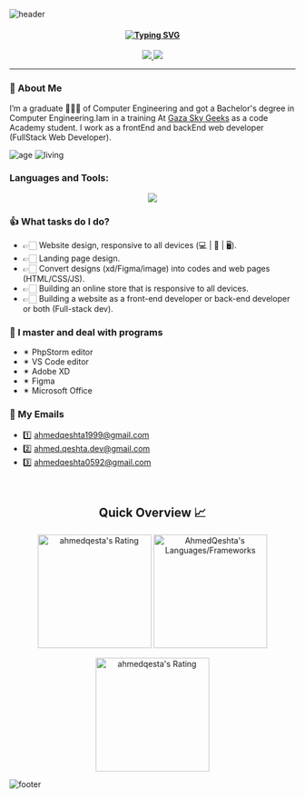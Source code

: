 ![header](https://capsule-render.vercel.app/api?type=waving&color=gradient&height=230&section=header&text=Hi%20there%20%F0%9F%91%8B&fontSize=90)

<div align="center">
  <h4 align="center">
    <a href="https://git.io/typing-svg"><img src="https://readme-typing-svg.herokuapp.com?font=Fira+Code&pause=1000&width=435&lines=%F0%9F%91%A8%F0%9F%8F%BB%E2%80%8D%F0%9F%8E%93++Computer+Engineer++%F0%9F%91%A8%F0%9F%8F%BB%E2%80%8D%F0%9F%8E%93+;FullStack+Developer;Reactjs+Developer" alt="Typing SVG" /></a>
  </h4>
   <p align="center">
     <a href="mailto:ahmedqeshta1999@gmail.com">
      <img src="https://img.shields.io/badge/Gmail-D14836?style=for-the-badge&logo=gmail&logoColor=white" />
    </a>
        <a href="https://linktr.ee/ahmedqeshta">
      <img src="https://img.shields.io/badge/linktree-39E09B?style=for-the-badge&logo=linktree&logoColor=white" />
    </a>
</p>
  
</div>

------------------------------------------------------------------------------------------

### 🙏 About Me
I’m a graduate 👨🏻‍🎓 of Computer Engineering and got a Bachelor's degree in Computer Engineering.Iam in a training At [Gaza Sky Geeks](https://github.com/gazaskygeeks) as a code Academy student. I work as a frontEnd and backEnd web developer (FullStack Web Developer).

![age](https://img.shields.io/badge/age-22-blue)
![living](https://img.shields.io/badge/living-Palestine-3c9)

### Languages and Tools:
<p align="center">
  <a href="https://github.com/AhmedQeshta">
    <img src="https://skillicons.dev/icons?perline=18&i=vscode,js,html,css,sass,ts,react,nextjs,styledcomponents,redux,jest,jquery,laravel,md,nestjs,nodejs,express,php,tailwind,bootstrap,codepen,d3,discord,figma,xd,firebase,bash,powershell,git,github,heroku,netlify,mongodb,mysql,postgres" />
  </a>
</p>

### 👍 What tasks do I do?
- 👉🏻 Website design, responsive to all devices (💻 | 📱 | 🖥).
- 👉🏻 Landing page design.
- 👉🏻 Convert designs (xd/Figma/image) into codes and web pages (HTML/CSS/JS).
- 👉🏻 Building an online store that is responsive to all devices.
- 👉🏻 Building a website as a front-end developer or back-end developer or both (Full-stack dev).


### 👑 I master and deal with programs
- ✴ PhpStorm editor
- ✴ VS Code editor
- ✴ Adobe XD
- ✴ Figma
- ✴ Microsoft Office


### 📧 My Emails
- 1️⃣ ahmedqeshta1999@gmail.com  
- 2️⃣ ahmed.qeshta.dev@gmail.com 
- 3️⃣ ahmedqeshta0592@gmail.com


<br />

<h2 align="center">Quick Overview 📈</h2>
  
  <p align = "center">
 
</p>

<div align="center">
   <img style="height:200px" src="https://github-readme-stats.vercel.app/api?username=AhmedQeshta&count_private=true&theme=dracula&hide_border=true" alt = "ahmedqesta's Rating"/>
   <img style="height:200px" src = "https://github-readme-stats.vercel.app/api/top-langs?username=AhmedQeshta&show_icons=true&count_private=true&locale=en&layout=compact&langs_count=10&hide_border=true&bg_color=282A36&title_color=DD6387&text_color=fff&icon_color=fff" alt = "AhmedQeshta's Languages/Frameworks"/>
</div>                                                                                    

<p align = "center">
 <img style="height:200px" src = "https://github-readme-streak-stats.herokuapp.com?user=AhmedQeshta&count_private=true&theme=dracula&hide_border=true" alt = "ahmedqesta's Rating" >
  
</p>


![footer](https://capsule-render.vercel.app/api?type=waving&color=gradient&height=150&section=footer)
